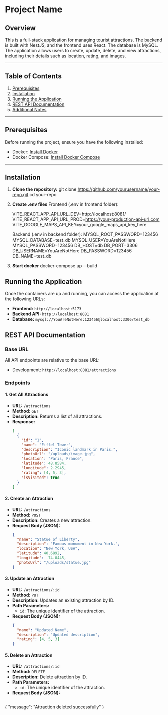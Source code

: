 # Project Name

## Overview
This is a full-stack application for managing tourist attractions. The backend is built with NestJS, and the frontend uses React. The database is MySQL. The application allows users to create, update, delete, and view attractions, including their details such as location, rating, and images.

---

## Table of Contents
1. [Prerequisites](#prerequisites)
2. [Installation](#installation)
3. [Running the Application](#running-the-application)
4. [REST API Documentation](#rest-api-documentation)
5. [Additional Notes](#additional-notes)

---

## Prerequisites
Before running the project, ensure you have the following installed:
- Docker: [Install Docker](https://docs.docker.com/get-docker/)
- Docker Compose: [Install Docker Compose](https://docs.docker.com/compose/install/)

---

## Installation

1. **Clone the repository:**
   git clone https://github.com/yourusername/your-repo.git
   cd your-repo

2. **Create .env files**
   Frontend (.env in frontend folder):

   VITE_REACT_APP_API_URL_DEV=http://localhost:8081/
   VITE_REACT_APP_API_URL_PROD=https://your-production-api-url.com
   VITE_GOOGLE_MAPS_API_KEY=your_google_maps_api_key_here  

   Backend (.env in backend folder):
   MYSQL_ROOT_PASSWORD=123456
   MYSQL_DATABASE=test_db
   MYSQL_USER=YouAreNotHere
   MYSQL_PASSWORD=123456
   DB_HOST=db
   DB_PORT=3306
   DB_USERNAME=YouAreNotHere
   DB_PASSWORD=123456
   DB_NAME=test_db

3. **Start docker**
   docker-compose up --build

   

## Running the Application

Once the containers are up and running, you can access the application at the following URLs:
- **Frontend:** `http://localhost:5173`
- **Backend API:** `http://localhost:8081`
- **Database:** `mysql://YouAreNotHere:123456@localhost:3306/test_db`


## REST API Documentation

### Base URL
All API endpoints are relative to the base URL:
- Development: `http://localhost:8081/attractions`


### Endpoints

#### 1. Get All Attractions
- **URL:** `/attractions`
- **Method:** `GET`
- **Description:** Returns a list of all attractions.
- **Response:**
  ```json
  [
    {
      "id": "1",
      "name": "Eiffel Tower",
      "description": "Iconic landmark in Paris.",
      "photoUrl": "/uploads/image.jpg",
      "location": "Paris, France",
      "latitude": 48.8584,
      "longitude": 2.2945,
      "rating": [4, 5, 3],
      "isVisited": true
    }
  ]

  
#### 2. Create an Attraction
- **URL:** `/attractions`
- **Method:** `POST`
- **Description:** Creates a new attraction.
- **Request Body (JSON):**
  ```json
  {
    "name": "Statue of Liberty",
    "description": "Famous monument in New York.",
    "location": "New York, USA",
    "latitude": 40.6892,
    "longitude": -74.0445,
    "photoUrl": "/uploads/statue.jpg"
  }


#### 3. Update an Attraction
- **URL:** `/attractions/:id`
- **Method:** `PUT`
- **Description:** Updates an existing attraction by ID.
- **Path Parameters:**
  - `id`: The unique identifier of the attraction.
- **Request Body (JSON):**
  ```json
  {
    "name": "Updated Name",
    "description": "Updated description",
    "rating": [4, 5, 3]
  }

#### 5. Delete an Attraction
- **URL:** `/attractions/:id`
- **Method:** `DELETE`
- **Description:** Delete attraction by ID.
- **Path Parameters:**
  - `id`: The unique identifier of the attraction.
- **Request Body (JSON):**
  ```json
{
  "message": "Attraction deleted successfully"
}

